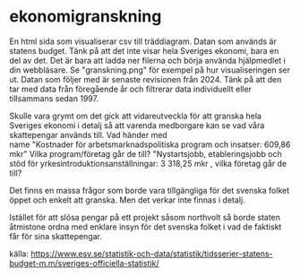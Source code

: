 # ekonomigranskning
En html sida som visualiserar csv till träddiagram. Datan som används är statens budget. Tänk på att det inte visar hela Sveriges ekonomi, bara en del av det. Det är bara att ladda ner filerna och börja använda hjälpmedlet i din webbläsare. Se "granskning.png" för exempel på hur visualiseringen ser ut. Datan som följer med är senaste revisionen från 2024. Tänk på att den tar med data från föregående år och filtrerar data individuellt eller tillsammans sedan 1997.


Skulle vara grymt om det gick att vidareutveckla för att granska hela Sveriges ekonomi i detalj så att varenda medborgare kan se vad våra skattepengar används till. Vad händer med 	
name	"Kostnader för arbetsmarknadspolitiska program och insatser: 609,86 mkr" Vilka program/företag går de till?  	"Nystartsjobb, etableringsjobb och stöd för yrkesintroduktionsanställningar: 3 318,25 mkr , vilka företag går de till? 

Det finns en massa frågor som borde vara tillgängliga för det svenska folket öppet och enkelt att granska. Men det verkar inte finnas i detalj. 

Istället för att slösa pengar på ett projekt såsom northvolt så borde staten åtmistone ordna med enklare insyn för det svenska folket i vad de faktiskt får för sina skattepengar. 

källa: https://www.esv.se/statistik-och-data/statistik/tidsserier-statens-budget-m.m/sveriges-officiella-statistik/

